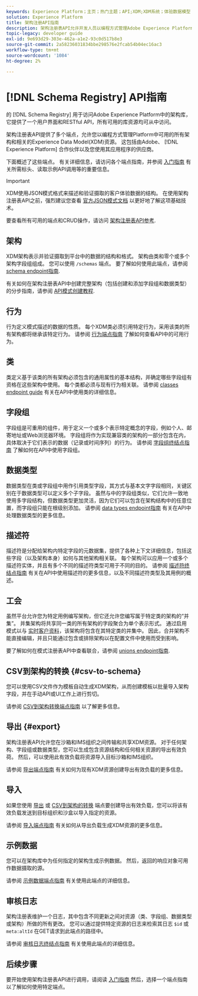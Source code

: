 ```yaml
---
keywords: Experience Platform；主页；热门主题；API;XDM;XDM系统；体验数据模型；体验数据模型；数据模型；数据模型；模式注册表；模式注册表；
solution: Experience Platform
title: 架构注册API指南
description: 架构注册表API允许开发人员以编程方式管理Adobe Experience Platform中的所有架构和相关的Experience Data Model(XDM)资源。 参阅本指南，了解如何使用 API 执行关键操作。
topic-legacy: developer guide
exl-id: 9e693d29-303e-462a-a1e2-93c0d517b8e3
source-git-commit: 2a58236031834bbe298576e2fcab54b04ec16ac3
workflow-type: tm+mt
source-wordcount: '1084'
ht-degree: 2%

---
```


# [!DNL Schema Registry] API指南

的 [!DNL Schema Registry] 用于访问Adobe Experience Platform中的架构库，它提供了一个用户界面和RESTful API，所有可用的库资源均可从中访问。

架构注册表API提供了多个端点，允许您以编程方式管理Platform中可用的所有架构和相关的Experience Data Model(XDM)资源。 这包括由Adobe、 [!DNL Experience Platform] 合作伙伴以及您使用其应用程序的供应商。

下面概述了这些端点。 有关详细信息，请访问各个端点指南，并参阅 [入门指南](./getting-started.md) 有关所需标头、读取示例API调用等的重要信息。

>[!IMPORTANT]
>
>XDM使用JSON模式格式来描述和验证摄取的客户体验数据的结构。 在使用架构注册表API之前，强烈建议您查看 [官方JSON模式文档](https://json-schema.org/) 以更好地了解这项基础技术。

要查看所有可用的端点和CRUD操作，请访问 [架构注册表API参考](https://www.adobe.io/experience-platform-apis/references/schema-registry/).

## 架构

XDM架构表示并验证摄取到平台中的数据的结构和格式。 架构由类和零个或多个架构字段组组成。 您可以使用 `/schemas` 端点。 要了解如何使用此端点，请参阅 [schema endpoint指南](./schemas.md).

有关如何在架构注册表API中创建完整架构（包括创建和添加字段组和数据类型）的分步指南，请参阅 [API模式创建教程](../tutorials/create-schema-api.md).

## 行为

行为定义模式描述的数据的性质。 每个XDM类必须引用特定行为，采用该类的所有架构都将继承该特定行为。 请参阅 [行为端点指南](./behaviors.md) 了解如何查看API中的可用行为。

## 类

类定义基于该类的所有架构必须包含的通用属性的基本结构，并确定哪些字段组有资格在这些架构中使用。 每个类都必须与现有行为相关联。 请参阅 [classes endpoint guide](./classes.md) 有关在API中使用类的详细信息。

## 字段组

字段组是可重用的组件，用于定义一个或多个表示特定概念的字段，例如个人、邮寄地址或Web浏览器环境。 字段组将作为实现兼容类的架构的一部分包含在内，具体取决于它们表示的数据（记录或时间序列）的行为。 请参阅 [字段组终结点指南](./field-groups.md) 了解如何在API中使用字段组。

## 数据类型

数据类型在类或字段组中用作引用类型字段，其方式与基本文字字段相同，关键区别在于数据类型可以定义多个子字段。 虽然与中的字段组类似，它们允许一致地使用多字段结构，但数据类型更加灵活，因为它们可以包含在架构结构中的任意位置，而字段组只能在根级别添加。 请参阅 [data types endpoint指南](./data-types.md) 有关在API中处理数据类型的更多信息。

## 描述符

描述符是分配给架构内特定字段的元数据集，提供了各种上下文详细信息，包括这些字段（以及架构本身）如何与其他架构相关联。 每个架构可以应用一个或多个描述符实体，并且有多个不同的描述符类型可用于不同的目的。 请参阅 [描述符终结点指南](./descriptors.md) 有关在API中使用描述符的更多信息，以及不同描述符类型及其用例的概述。

## 工会

虽然平台允许您为特定用例编写架构，但它还允许您编写属于特定类的架构的“并集”。 并集架构将共享同一类的所有架构的字段聚合为单个表示形式。 通过启用模式以与 [实时客户资料](../../profile/home.md)，该架构将包含在其特定类的并集中。 因此，合并架构不能直接编辑，并且只能通过包含或排除架构以在配置文件中使用而受到影响。

要了解如何在模式注册表API中查看联合，请参阅 [unions endpoint指南](./unions.md).

## CSV到架构的转换 {#csv-to-schema}

您可以使用CSV文件作为模板自动生成XDM架构，从而创建模板以批量导入架构字段，并在手动API或UI工作上进行剪切。

请参阅 [CSV到架构转换端点指南](./export.md) 以了解更多信息。

## 导出 {#export}

架构注册表API允许您在沙箱和IMS组织之间传输和共享XDM资源。 对于任何架构、字段组或数据类型，您可以生成包含资源结构和任何相关资源的导出有效负荷。 然后，可以使用此有效负载将资源导入目标沙箱和IMS组织。

请参阅 [导出端点指南](./export.md) 有关如何为现有XDM资源创建导出有效负载的更多信息。

## 导入

如果您使用 [导出](#export) 或 [CSV到架构的转换](./import.md) 端点要创建导出有效负载，您可以将该有效负载发送到目标组织和沙盒以导入指定的资源。

请参阅 [导入端点指南](./export.md) 有关如何从导出负载生成XDM资源的更多信息。

## 示例数据

您可以在架构库中为任何指定的架构生成示例数据。 然后，返回的响应对象可用作数据摄取的源。

请参阅 [示例数据端点指南](./sample-data.md) 有关使用此端点的详细信息。

## 审核日志

架构注册表维护一个日志，其中包含不同更新之间对资源（类、字段组、数据类型或架构）所做的所有更改。 您可以通过提供特定资源的日志来检索其日志 `$id` 或 `meta:altId` 在GET请求到此端点的路径中。

请参阅 [审核日志终结点指南](./audit-log.md) 有关使用此端点的详细信息。

## 后续步骤

要开始使用架构注册表API进行调用，请阅读 [入门指南](./getting-started.md) 然后，选择一个端点指南以了解如何使用特定端点。
